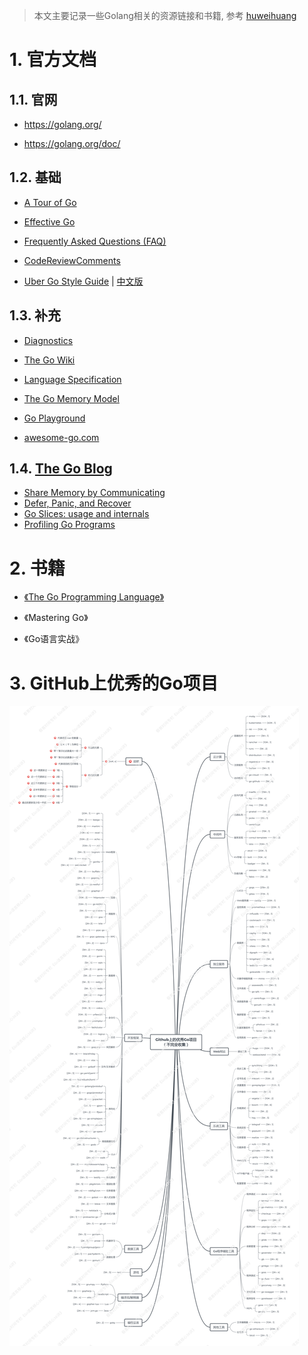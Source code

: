 > 本文主要记录一些Golang相关的资源链接和书籍, 参考 [huweihuang](https://www.huweihuang.com/golang-notes/)

# 1. 官方文档

## 1.1. 官网

- https://golang.org/

- https://golang.org/doc/

## 1.2. 基础

- [A Tour of Go](https://tour.golang.org/list)

- [Effective Go](https://golang.org/doc/effective_go.html)

- [Frequently Asked Questions (FAQ)](https://golang.org/doc/faq)

- [CodeReviewComments](https://github.com/golang/go/wiki/CodeReviewComments)

- [Uber Go Style Guide](https://github.com/uber-go/guide/blob/master/style.md) | [中文版](https://github.com/xxjwxc/uber_go_guide_cn)

## 1.3. 补充

- [Diagnostics](https://golang.org/doc/diagnostics.html)

- [The Go Wiki](https://golang.org/wiki)

- [Language Specification](https://golang.org/ref/spec)

- [The Go Memory Model](https://golang.org/ref/mem)

- [Go Playground](https://golang.org/play)

- [awesome-go.com](https://awesome-go.com/) 

## 1.4. [The Go Blog](https://blog.golang.org/index)

- [Share Memory by Communicating](https://golang.org/doc/codewalk/sharemem)
- [Defer, Panic, and Recover](https://golang.org/blog/defer-panic-and-recover)
- [Go Slices: usage and internals](https://golang.org/blog/go-slices-usage-and-internals)
- [Profiling Go Programs](https://golang.org/blog/profiling-go-programs)

# 2. 书籍

- [《The Go Programming Language》](<http://www.gopl.io/>)

- 《Mastering Go》

- 《Go语言实战》

# 3. GitHub上优秀的Go项目

![github_program](../images/golang_github_program.png)

